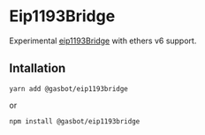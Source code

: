 # Eip1193Bridge

Experimental [eip1193Bridge](https://github.com/ethers-io/ethers.js/blob/ethers-v5-beta/packages/experimental/src.ts/eip1193-bridge.ts) with ethers v6 support.

## Intallation

```
yarn add @gasbot/eip1193bridge
```

or

```
npm install @gasbot/eip1193bridge
```

